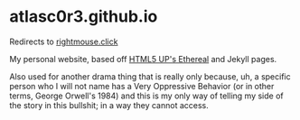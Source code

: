 # atlasc0r3.github.io

Redirects to [rightmouse.click](https://rightmouse.click)

My personal website, based off [HTML5 UP's Ethereal](https://html5up.net/ethereal) and Jekyll pages.

Also used for another drama thing that is really only because, uh, a specific person who I will not name has a Very Oppressive Behavior (or in other terms, George Orwell's 1984) and this is my only way of telling my side of the story in this bullshit; in a way they cannot access.
